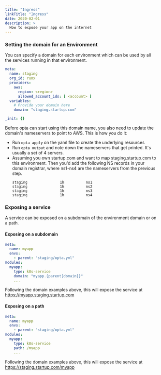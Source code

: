 ```yaml
---
title: "Ingress"
linkTitle: "Ingress"
date: 2020-02-01
description: >
  How to expose your app on the internet
---
```


### Setting the domain for an Environment
You can specify a domain for each environment which can be used by all 
the services running in that environment.

```yaml
meta:
  name: staging
  org_id: runx
  providers:
    aws:
      region: <region>
      allowed_account_ids: [ <account> ]
  variables:
    # Provide your domain here
    domain: "staging.startup.com"

_init: {}
```

Before opta can start using this domain name, you also need to update the domain's nameservers to point to AWS. This is how you do it:
- Run `opta apply` on the yaml file to create the underlying resources
- Run `opta output` and note down the nameservers that get printed. It's usually a set of 4 servers.
- Assuming you own startup.com and want to map staging.startup.com to this environment. Then you'd add the following NS records in your domain registrar, where ns1-ns4 are the nameservers from the previous step.
  ```
  staging				1h			ns1
  staging				1h			ns2
  staging				1h			ns3
  staging				1h			ns4
  ```
### Exposing a service

A service can be exposed on a subdomain of the environment domain or on a path.

#### Exposing on a subdomain

```yaml
meta:
  name: myapp 
  envs:
    - parent: "staging/opta.yml"
modules:
  myapp:
    type: k8s-service
    domain: "myapp.{parent[domain]}"
    ...
```

Following the domain examples above, this will expose the service at https://myapp.staging.startup.com


#### Exposing on a path

```yaml
meta:
  name: myapp 
  envs:
    - parent: "staging/opta.yml"
modules:
  myapp:
    type: k8s-service
    path: /myapp
    ...
```

Following the domain examples above, this will expose the service at https://staging.startup.com/myapp
